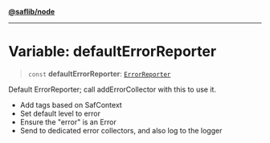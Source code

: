 [**@saflib/node**](../index.md)

---

# Variable: defaultErrorReporter

> `const` **defaultErrorReporter**: [`ErrorReporter`](../type-aliases/ErrorReporter.md)

Default ErrorReporter; call addErrorCollector with this to use it.

- Add tags based on SafContext
- Set default level to error
- Ensure the "error" is an Error
- Send to dedicated error collectors, and also log to the logger
